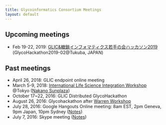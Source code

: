 ```yaml
---
title: Glycoinformatics Consortium Meetings
layout: default
---
```

## Upcoming meetings
 * Feb 19-22, 2019: <a href="http://rings.t.soka.ac.jp/wakate/glycohackathon2019.html"/>GLIC&糖鎖インフォマティクス若手の会ハッカソン2019</a>　(GlycoHackathon2019-02@Tukuba, JAPAN)

## Past meetings
 * April 26, 2018: GLIC endpoint online meeting
 * March 5-9, 2018: <a href="http://glic.glycoinfo.org/meetings/LSworkshop2018/">International Life Science Integration Workshop</a> @Tokyo (<a href="https://www.sunplaza.jp/en/">Nakano Sunplaza</a>)
 * October 17~22, 2016: GLIC Distributed GlycoHackathon
  * August 26, 2016: Glycohackathon after <a href="http://warrenworkshop2016.glycoinfo.org">Warren Workshop</a>
  * July 28, 2016: Google Hangouts Online meeting: 8am EST, 2pm Geneva, 9pm Japan, 10pm Sydney (<a href="https://goo.gl/Ur22GK">Notes</a>)
  * July 7, 2016: Skype meeting (<a href="https://goo.gl/vB6o0q">Notes</a>)
